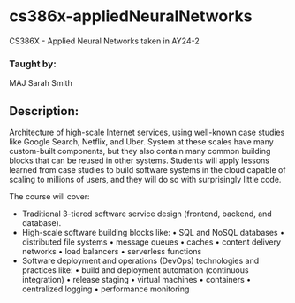 # cs386x-appliedNeuralNetworks
CS386X - Applied Neural Networks taken in AY24-2

### Taught by:
MAJ Sarah Smith

## Description:
Architecture of high-scale Internet services, using well-known case studies like Google Search, Netflix, and Uber.  System at these scales have many custom-built components, but they also contain many common building blocks that can be reused in other systems.  Students will apply lessons learned from case studies to build software systems in the cloud capable of scaling to millions of users, and they will do so with surprisingly little code.


The course will cover:
- Traditional 3-tiered software service design (frontend, backend, and database).
- High-scale software building blocks like:
• SQL and NoSQL databases
• distributed file systems
• message queues
 • caches
• content delivery networks
• load balancers
• serverless functions
- Software deployment and operations (DevOps) technologies and practices like:
• build and deployment automation (continuous integration)
• release staging
• virtual machines
• containers
• centralized logging
• performance monitoring
